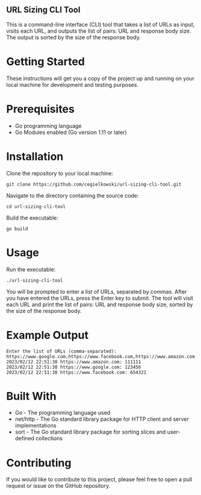 ## URL Sizing CLI Tool
This is a command-line interface (CLI) tool that takes a list of URLs as input, visits each URL, and outputs the list of pairs: URL and response body size. The output is sorted by the size of the response body.

# Getting Started
These instructions will get you a copy of the project up and running on your local machine for development and testing purposes.

# Prerequisites
- Go programming language
- Go Modules enabled (Go version 1.11 or later)
# Installation
Clone the repository to your local machine:

```git clone https://github.com/cegielkowski/url-sizing-cli-tool.git```

Navigate to the directory containing the source code:

```cd url-sizing-cli-tool```

Build the executable:

```go build```

# Usage

Run the executable:

```./url-sizing-cli-tool```

You will be prompted to enter a list of URLs, separated by commas. After you have entered the URLs, press the Enter key to submit. The tool will visit each URL and print the list of pairs: URL and response body size, sorted by the size of the response body.

# Example Output
```
Enter the list of URLs (comma-separated): https://www.google.com,https://www.facebook.com,https://www.amazon.com
2023/02/12 22:51:38 https://www.amazon.com: 111111
2023/02/12 22:51:38 https://www.google.com: 123456
2023/02/12 22:51:38 https://www.facebook.com: 654321
```
# Built With
- Go - The programming language used
- net/http - The Go standard library package for HTTP client and server implementations
- sort - The Go standard library package for sorting slices and user-defined collections
# Contributing
If you would like to contribute to this project, please feel free to open a pull request or issue on the GitHub repository.
